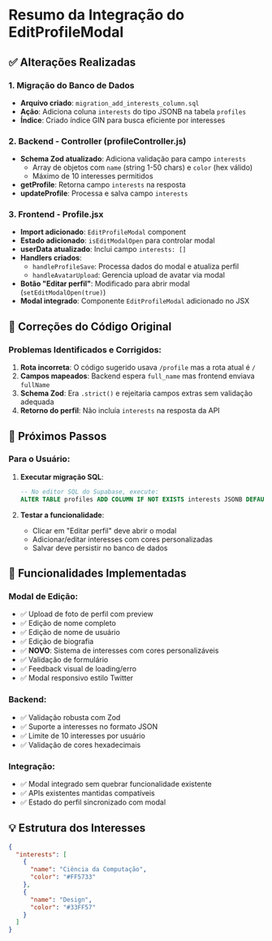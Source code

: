 # Resumo da Integração do EditProfileModal

## ✅ Alterações Realizadas

### 1. Migração do Banco de Dados
- **Arquivo criado**: `migration_add_interests_column.sql`
- **Ação**: Adiciona coluna `interests` do tipo JSONB na tabela `profiles`
- **Índice**: Criado índice GIN para busca eficiente por interesses

### 2. Backend - Controller (profileController.js)
- **Schema Zod atualizado**: Adiciona validação para campo `interests`
  - Array de objetos com `name` (string 1-50 chars) e `color` (hex válido)
  - Máximo de 10 interesses permitidos
- **getProfile**: Retorna campo `interests` na resposta
- **updateProfile**: Processa e salva campo `interests`

### 3. Frontend - Profile.jsx
- **Import adicionado**: `EditProfileModal` component
- **Estado adicionado**: `isEditModalOpen` para controlar modal
- **userData atualizado**: Inclui campo `interests: []`
- **Handlers criados**:
  - `handleProfileSave`: Processa dados do modal e atualiza perfil
  - `handleAvatarUpload`: Gerencia upload de avatar via modal
- **Botão "Editar perfil"**: Modificado para abrir modal (`setEditModalOpen(true)`)
- **Modal integrado**: Componente `EditProfileModal` adicionado no JSX

## 🔧 Correções do Código Original

### Problemas Identificados e Corrigidos:
1. **Rota incorreta**: O código sugerido usava `/profile` mas a rota atual é `/`
2. **Campos mapeados**: Backend espera `full_name` mas frontend enviava `fullName`
3. **Schema Zod**: Era `.strict()` e rejeitaria campos extras sem validação adequada
4. **Retorno do perfil**: Não incluía `interests` na resposta da API

## 📝 Próximos Passos

### Para o Usuário:
1. **Executar migração SQL**:
   ```sql
   -- No editor SQL do Supabase, execute:
   ALTER TABLE profiles ADD COLUMN IF NOT EXISTS interests JSONB DEFAULT '[]'::jsonb;
   ```

2. **Testar a funcionalidade**:
   - Clicar em "Editar perfil" deve abrir o modal
   - Adicionar/editar interesses com cores personalizadas
   - Salvar deve persistir no banco de dados

## 🎯 Funcionalidades Implementadas

### Modal de Edição:
- ✅ Upload de foto de perfil com preview
- ✅ Edição de nome completo
- ✅ Edição de nome de usuário
- ✅ Edição de biografia
- ✅ **NOVO**: Sistema de interesses com cores personalizáveis
- ✅ Validação de formulário
- ✅ Feedback visual de loading/erro
- ✅ Modal responsivo estilo Twitter

### Backend:
- ✅ Validação robusta com Zod
- ✅ Suporte a interesses no formato JSON
- ✅ Limite de 10 interesses por usuário
- ✅ Validação de cores hexadecimais

### Integração:
- ✅ Modal integrado sem quebrar funcionalidade existente
- ✅ APIs existentes mantidas compatíveis
- ✅ Estado do perfil sincronizado com modal

## 💡 Estrutura dos Interesses

```json
{
  "interests": [
    {
      "name": "Ciência da Computação",
      "color": "#FF5733"
    },
    {
      "name": "Design",
      "color": "#33FF57"
    }
  ]
}
```